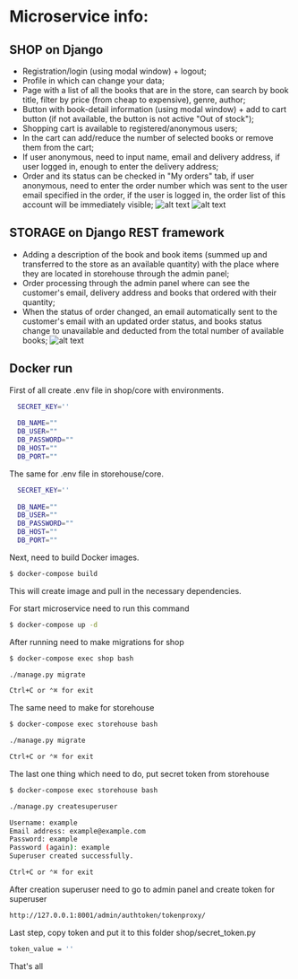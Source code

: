 # Microservice info:

## SHOP on Django
- Registration/login (using modal window) + logout;
- Profile in which can change your data;
- Page with a list of all the books that are in the store, can search by book title, filter by price (from cheap to expensive), genre, author;
- Button with book-detail information (using modal window) + add to cart button (if not available, the button is not active "Out of stock");
- Shopping cart is available to registered/anonymous users;
- In the cart can add/reduce the number of selected books or remove them from the cart;
- If user anonymous, need to input name, email and delivery address, if user logged in, enough to enter the delivery address;
- Order and its status can be checked in "My orders" tab, if user anonymous, need to enter the order number which was sent to the user email specified in the order, if the user is logged in, the order list of this account will be immediately visible;
![alt text](https://github.com/Cubinec-py/microservice_storehouse_shop/blob/main/shop/shop_model_visualized.png?raw=true)
![alt text](https://github.com/Cubinec-py/microservice_storehouse_shop/blob/main/shop/shop_view.png?raw=true)

## STORAGE on Django REST framework
- Adding a description of the book and book items (summed up and transferred to the store as an available quantity) with the place where they are located in storehouse through the admin panel;
- Order processing through the admin panel where can see the customer's email, delivery address and books that ordered with their quantity;
- When the status of order changed, an email automatically sent to the customer's email with an updated order status, and books status change to unavailable and deducted from the total number of available books;
![alt text](https://github.com/Cubinec-py/microservice_storehouse_shop/blob/main/storehouse/storehouse_model_visualized.png?raw=true)

## Docker run
First of all create .env file in shop/core with environments.
```sh
  SECRET_KEY=''
  
  DB_NAME=""
  DB_USER=""
  DB_PASSWORD=""
  DB_HOST=""
  DB_PORT=""
```
The same for .env file in storehouse/core.
```sh
  SECRET_KEY=''
  
  DB_NAME=""
  DB_USER=""
  DB_PASSWORD=""
  DB_HOST=""
  DB_PORT=""
```
Next, need to build Docker images.
```sh
$ docker-compose build
```
This will create image and pull in the necessary dependencies.

For start microservice need to run this command
```sh
$ docker-compose up -d
```
After running need to make migrations for shop
```sh
$ docker-compose exec shop bash

./manage.py migrate

Ctrl+C or ⌃⌘ for exit
```
The same need to make for storehouse
```sh
$ docker-compose exec storehouse bash

./manage.py migrate

Ctrl+C or ⌃⌘ for exit
```
The last one thing which need to do, put secret token from storehouse
```sh
$ docker-compose exec storehouse bash

./manage.py createsuperuser

Username: example
Email address: example@example.com
Password: example
Password (again): example
Superuser created successfully.

Ctrl+C or ⌃⌘ for exit
```
After creation superuser need to go to admin panel and create token for superuser
```sh
http://127.0.0.1:8001/admin/authtoken/tokenproxy/
```
Last step, copy token and put it to this folder shop/secret_token.py
```sh
token_value = ''
```
That's all